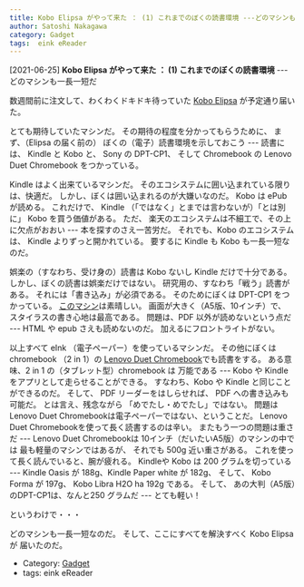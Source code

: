 ```yaml
---
title: Kobo Elipsa がやって来た ： (1) これまでのぼくの読書環境 ---どのマシンも一長一短だ
author: Satoshi Nakagawa
category: Gadget
tags:  eink eReader
---
```


[2021-06-25] **Kobo Elipsa がやって来た ： (1) これまでのぼくの読書環境**  ---どのマシンも一長一短だ

 数週間前に注文して、わくわくドキドキ待っていた
[Kobo Elipsa](https://books.rakuten.co.jp/event/e-book/ereaders/koboelipsa/) が予定通り届いた。

 とても期待していたマシンだ。
その期待の程度を分かってもらうために、
まず、（Elipsa の届く前の）
ぼくの（電子）読書環境を示しておこう ---
読書には、
Kindle と Kobo と、
Sony の DPT-CP1、
そして Chromebook の Lenovo Duet Chromebook をつかっている。

 Kindle はよく出来ているマシンだ。
そのエコシステムに囲い込まれている限りは、快適だ。
しかし、ぼくは囲い込まれるのが大嫌いなのだ。
Kobo は ePub が読める。
これだけで、
Kindle （「ではなく」とまでは言わないが）「とは別に」
Kobo を買う価値がある。
ただ、
楽天のエコシステムは不細工で、その上に欠点がおおい
--- 本を探すのさえ一苦労だ。
それでも、Kobo のエコシステムは、
Kindle よりずっと開かれている。
要するに Kindle も Kobo も一長一短なのだ。

 娯楽の（すなわち、受け身の）読書は
Kobo ないし Kindle だけで十分である。
しかし、ぼくの読書は娯楽だけではない。
研究用の、すなわち「戦う」読書がある。
それには「書き込み」が必須である。
そのためにぼくは DPT-CP1 をつかっている。
[このマシン](https://www.sony.jp/dp/products/DPT-CP1/)は素晴しい。
画面が大きく（A5版、10インチ）で、
スタイラスの書き心地は最高である。
問題は、PDF 以外が読めないという点だ ---
HTML や epub さえも読めないのだ。
加えるにフロントライトがない。

 以上すべて eInk （電子ペーパー）を使っているマシンだ。
その他にぼくは
chromebook （2 in 1）の
[Lenovo Duet Chromebook](https://www.lenovo.com/jp/ja/notebooks/ideapad/duet-3-series/Lenovo-CT-X636/p/ZZICZCTCT1X)でも読書をする。
ある意味、2 in 1 の（タブレット型）chromebook は
万能である ---
Kobo や Kindle をアプリとして走らせることができる。
すなわち、Kobo や Kindle と同じことができるのだ。
そして、
PDF リーダーをはしらせれば、
PDF への書き込みも可能だ。
とは言え、残念ながら
「めでたし・めでたし」ではない。
問題は Lenovo Duet Chromebookは電子ペーパーではない、ということだ。
Lenovo Duet Chromebookを使って長く読書するのは辛い。
またもう一つの問題は重さだ --- Lenovo Duet Chromebookは
10インチ（だいたいA5版）のマシンの中では
最も軽量のマシンではあるが、
それでも 500g 近い重さがある。
これを使って長く読んでいると、腕が疲れる。
Kindleや Kobo は
200 グラムを切っている ---
Kindle Oasis が 188g、Kindle Paper white が 182g、
そして、
Kobo Forma が 197g、
Kobo Libra H2O ha 192g である。
そして、
あの大判（A5版）のDPT-CP1は、なんと250 グラムだ ---
とても軽い！

 というわけで・・・

 どのマシンも一長一短なのだ。
そして、ここにすべてを解決すべく Kobo Elipsa が
届いたのだ。

- Category: [Gadget](https://merapano.github.io/categories.html#Gadget)
- tags:  eink eReader
